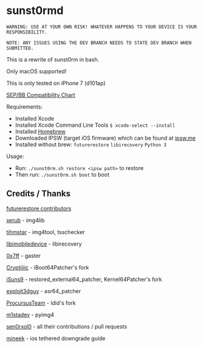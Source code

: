 # sunst0rmd

`WARNING: USE AT YOUR OWN RISK! WHATEVER HAPPENS TO YOUR DEVICE IS YOUR RESPONSIBILITY.`

`NOTE: ANY ISSUES USING THE DEV BRANCH NEEDS TO STATE DEV BRANCH WHEN SUBMITTED.`

This is a rewrite of sunst0rm in bash.

Only macOS supported!

This is only tested on iPhone 7 (d101ap)

[SEP/BB Compatibility Chart](https://docs.google.com/spreadsheets/d/1Mb1UNm6g3yvdQD67M413GYSaJ4uoNhLgpkc7YKi3LBs/)

Requirements:
  - Installed Xcode
  - Installed Xcode Command Line Tools `$ xcode-select --install`
  - Installed [Homebrew](https://brew.sh)
  - Downloaded IPSW (target iOS firmware) which can be found at [ipsw.me](https://ipsw.me)
  - Installed without brew: `futurerestore` `libirecovery` `Python 3`
  <!-- - Installed manually: [libimg4tool](https://github.com/m1stadev/img4tool) -->

Usage:
  - Run: `./sunst0rm.sh restore <ipsw path>` to restore
  - Then run: `./sunst0rm.sh boot` to boot

## Credits / Thanks

[futurerestore contributors](https://github.com/futurerestore)

[xerub](https://github.com/xerub) - img4lib

[tihmstar](https://github.com/tihmstar) - img4tool, tsschecker

[libimobiledevice](https://github.com/libimobiledevice) - libirecovery

[0x7ff](https://github.com/0x7ff) - gaster

[Cryptiiiic](https://github.com/Cryptiiiic) - iBoot64Patcher's fork

[iSuns9](https://github.com/iSuns9) - restored_external64_patcher, Kernel64Patcher's fork

[exploit3dguy](https://github.com/exploit3dguy) - asr64_patcher

[ProcursusTeam](https://github.com/ProcursusTeam) - ldid's fork

[m1stadev](https://github.com/m1stadev) - pyimg4

[sen0rxol0](https://github.com/sen0rxol0) - all their contributions / pull requests

[mineek](https://github.com/mineek) - ios tethered downgrade guide
